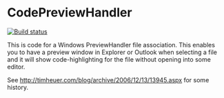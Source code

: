 CodePreviewHandler
==================

[![Build status](http://ci.appveyor.com/api/projects/status/ni43t86jj5d3ql5t)](http://ci.appveyor.com/project/TimHeuer/codepreviewhandler)

This is code for a Windows PreviewHandler file association. 
This enables you to have a preview window in Explorer or Outlook when selecting a file and it will show code-highlighting for the file without opening into some editor.

See http://timheuer.com/blog/archive/2006/12/13/13945.aspx for some history.
